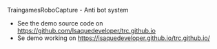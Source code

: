 TraingamesRoboCapture - Anti bot system
- See the demo source code on https://github.com/Isaquedeveloper/trc.github.io
- Se demo working on https://isaquedeveloper.github.io/trc.github.io/
